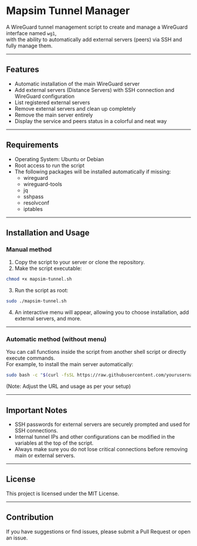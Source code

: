 # Mapsim Tunnel Manager

A WireGuard tunnel management script to create and manage a WireGuard interface named `wg1`,  
with the ability to automatically add external servers (peers) via SSH and fully manage them.

---

## Features

- Automatic installation of the main WireGuard server  
- Add external servers (Distance Servers) with SSH connection and WireGuard configuration  
- List registered external servers  
- Remove external servers and clean up completely  
- Remove the main server entirely  
- Display the service and peers status in a colorful and neat way

---

## Requirements

- Operating System: Ubuntu or Debian  
- Root access to run the script  
- The following packages will be installed automatically if missing:  
  - wireguard  
  - wireguard-tools  
  - jq  
  - sshpass  
  - resolvconf  
  - iptables

---

## Installation and Usage

### Manual method

1. Copy the script to your server or clone the repository.  
2. Make the script executable:

```bash
chmod +x mapsim-tunnel.sh
```

3. Run the script as root:

```bash
sudo ./mapsim-tunnel.sh
```

4. An interactive menu will appear, allowing you to choose installation, add external servers, and more.

---

### Automatic method (without menu)

You can call functions inside the script from another shell script or directly execute commands.  
For example, to install the main server automatically:

```bash
sudo bash -c "$(curl -fsSL https://raw.githubusercontent.com/yourusername/mapsim-tunnel/main/mapsim-tunnel.sh)" install_main_server
```

(Note: Adjust the URL and usage as per your setup)

---

## Important Notes

- SSH passwords for external servers are securely prompted and used for SSH connections.  
- Internal tunnel IPs and other configurations can be modified in the variables at the top of the script.  
- Always make sure you do not lose critical connections before removing main or external servers.

---

## License

This project is licensed under the MIT License.

---

## Contribution

If you have suggestions or find issues, please submit a Pull Request or open an issue.